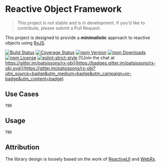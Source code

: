 # Reactive Object Framework

> This project is not stable and is in development. If you'd like to contribute, please submit a Pull Request.

This project is designed to provide a ***minimalistic*** approach to reactive objects using [RxJS](https://github.com/ReactiveX/RxJS).

[![Build Status](https://img.shields.io/travis/patsissons/rx-obj.svg?branch=develop)](https://travis-ci.org/patsissons/rx-obj)
[![Coverage Status](https://coveralls.io/repos/github/patsissons/rx-obj/badge.svg?branch=develop)](https://coveralls.io/github/patsissons/rx-obj?branch=develop)
[![npm Version](https://img.shields.io/npm/v/rx-obj.svg)](https://www.npmjs.com/package/rx-obj)
[![npm Downloads](https://img.shields.io/npm/dt/rx-obj.svg)](https://www.npmjs.com/package/rx-obj)
[![npm License](https://img.shields.io/npm/l/rx-obj.svg)](https://www.npmjs.com/package/rx-obj)
[![eslint-strict-style](https://img.shields.io/badge/code%20style-strict-117D6B.svg)](https://github.com/keithamus/eslint-config-strict)
[![Join the chat at https://gitter.im/patsissons/rx-obj](https://badges.gitter.im/patsissons/rx-obj.svg)](https://gitter.im/patsissons/rx-obj?utm_source=badge&utm_medium=badge&utm_campaign=pr-badge&utm_content=badge)

## Use Cases

`TBD`

## Usage

`TBD`

## Attribution

The library design is loosely based on the work of [ReactiveUI](https://github.com/reactiveui/ReactiveUI) and [WebRx](https://github.com/WebRxJS/WebRx).
